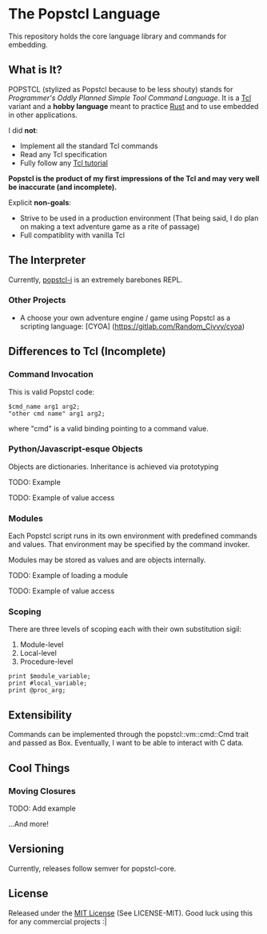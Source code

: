 # The Popstcl Language
This repository holds the core language library and commands for embedding.

## What is It?

POPSTCL (stylized as Popstcl because to be less shouty) stands for *Programmer's Oddly Planned Simple Tool Command Language*. It is a [Tcl](https://www.tcl.tk/) variant and a **hobby language** meant to practice [Rust](https://www.rust-lang.org/en-US/) and to use embedded in other applications.

I did **not**:
* Implement all the standard Tcl commands
* Read any Tcl specification
* Fully follow any [Tcl tutorial](https://www.tcl.tk/doc/)

**Popstcl is the product of my first impressions of the Tcl and may very well be inaccurate (and incomplete).**

Explicit **non-goals**:
* Strive to be used in a production environment (That being said, I do plan on making a text adventure game as a rite of passage)
* Full compatiblity with vanilla Tcl

## The Interpreter
Currently, [popstcl-i](https://gitlab.com/Random_Civvy/popstcl-i) is an extremely barebones REPL. 

### Other Projects
* A choose your own adventure engine / game using Popstcl as a scripting language: [CYOA] (https://gitlab.com/Random_Civvy/cyoa)

## Differences to Tcl (Incomplete)

### Command Invocation
This is valid Popstcl code:
~~~~
$cmd_name arg1 arg2;
"other cmd name" arg1 arg2;
~~~~
where "cmd" is a valid binding pointing to a command value.

### Python/Javascript-esque Objects
Objects are dictionaries. Inheritance is achieved via prototyping

TODO: Example

TODO: Example of value access

### Modules
Each Popstcl script runs in its own environment with predefined commands and values. That environment may be specified by the command invoker.

Modules may be stored as values and are objects internally.

TODO: Example of loading a module

TODO: Example of value access

### Scoping
There are three levels of scoping each with their own substitution sigil:
1. Module-level 
2. Local-level
3. Procedure-level

~~~
print $module_variable;
print #local_variable;
print @proc_arg;
~~~

## Extensibility

Commands can be implemented through the popstcl::vm::cmd::Cmd trait and passed as Box<Cmd>. Eventually, I want to be able to interact with C data.

## Cool Things

### Moving Closures
TODO: Add example

...And more!

## Versioning
Currently, releases follow semver for popstcl-core.

## License
Released under the [MIT License](https://opensource.org/licenses/MIT) (See LICENSE-MIT). Good luck using this for any commercial projects :|
